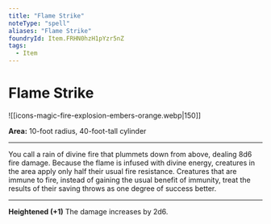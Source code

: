 ```yaml
---
title: "Flame Strike"
noteType: "spell"
aliases: "Flame Strike"
foundryId: Item.FRHN0hzH1pYzr5nZ
tags:
  - Item
---
```


# Flame Strike
![[icons-magic-fire-explosion-embers-orange.webp|150]]

**Area:** 10-foot radius, 40-foot-tall cylinder

* * *

You call a rain of divine fire that plummets down from above, dealing 8d6 fire damage. Because the flame is infused with divine energy, creatures in the area apply only half their usual fire resistance. Creatures that are immune to fire, instead of gaining the usual benefit of immunity, treat the results of their saving throws as one degree of success better.

* * *

**Heightened (+1)** The damage increases by 2d6.
